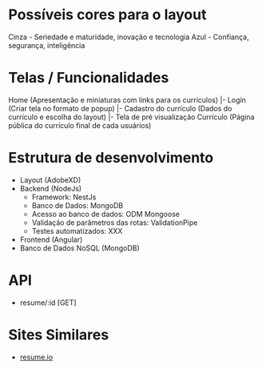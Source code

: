 # Possíveis cores para o layout
Cinza - Seriedade e maturidade, inovação e tecnologia
Azul - Confiança, segurança, inteligência

# Telas / Funcionalidades
Home (Apresentação e miniaturas com links para os currículos)
  |- Login (Criar tela no formato de popup)
  |- Cadastro do currículo (Dados do currículo e escolha do layout)
  |- Tela de pré visualização
Currículo (Página pública do currículo final de cada usuários)

# Estrutura de desenvolvimento
- Layout (AdobeXD)
- Backend (NodeJs)
  - Framework: NestJs
  - Banco de Dados: MongoDB
  - Acesso ao banco de dados: ODM Mongoose
  - Validação de parâmetros das rotas: ValidationPipe
  - Testes automatizados: XXX
- Frontend (Angular)
- Banco de Dados NoSQL (MongoDB)

# API
- resume/:id [GET]

# Sites Similares
- [resume.io](https://resume.io/)